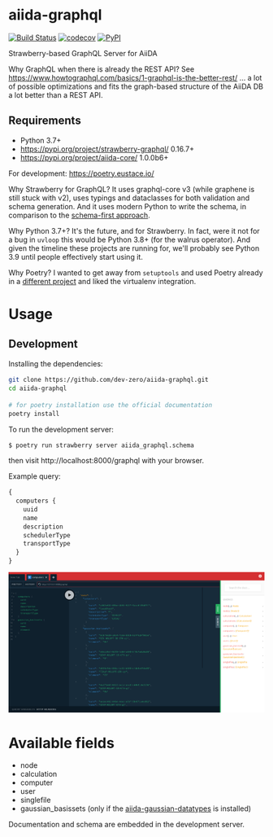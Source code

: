 # aiida-graphql

[![Build Status](https://travis-ci.com/dev-zero/aiida-graphql.svg?branch=develop)](https://travis-ci.com/dev-zero/aiida-graphql) [![codecov](https://codecov.io/gh/dev-zero/aiida-graphql/branch/develop/graph/badge.svg)](https://codecov.io/gh/dev-zero/aiida-graphql) [![PyPI](https://img.shields.io/pypi/pyversions/aiida-graphql)](https://pypi.org/project/aiida-graphql/)

Strawberry-based GraphQL Server for AiiDA

Why GraphQL when there is already the REST API? See https://www.howtographql.com/basics/1-graphql-is-the-better-rest/
... a lot of possible optimizations and fits the graph-based structure of the AiiDA DB a lot better than a REST API.

## Requirements

* Python 3.7+
* https://pypi.org/project/strawberry-graphql/ 0.16.7+
* https://pypi.org/project/aiida-core/ 1.0.0b6+

For development: https://poetry.eustace.io/

Why Strawberry for GraphQL? It uses graphql-core v3 (while graphene is still stuck with v2), uses typings and dataclasses for both validation and schema generation. And it uses modern Python to write the schema, in comparison to the [schema-first approach](https://ariadnegraphql.org/).

Why Python 3.7+? It's the future, and for Strawberry. In fact, were it not for a bug in `uvloop` this would be Python 3.8+ (for the walrus operator). And given the timeline these projects are running for, we'll probably see Python 3.9 until people effectively start using it.

Why Poetry? I wanted to get away from `setuptools` and used Poetry already in a [different project](https://github.com/dev-zero/cp2k-input-tools) and liked the virtualenv integration.

# Usage

## Development

Installing the dependencies:

```bash
git clone https://github.com/dev-zero/aiida-graphql.git
cd aiida-graphql

# for poetry installation use the official documentation
poetry install
```

To run the development server:

```console
$ poetry run strawberry server aiida_graphql.schema
```

then visit http://localhost:8000/graphql with your browser.

Example query:

```graphql
{
  computers {
    uuid
    name
    description
    schedulerType
    transportType
  }
}
```

![Query Screenshot](docs/screenshot.png?raw=true "Query Screenshot")


# Available fields

* node
* calculation
* computer
* user
* singlefile
* gaussian_basissets (only if the [aiida-gaussian-datatypes](https://github.com/dev-zero/aiida-gaussian-datatypes) is installed)

Documentation and schema are embedded in the development server.

